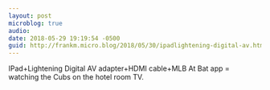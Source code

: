 ```yaml
---
layout: post
microblog: true
audio: 
date: 2018-05-29 19:19:54 -0500
guid: http://frankm.micro.blog/2018/05/30/ipadlightening-digital-av.html
---
```

IPad+Lightening Digital AV adapter+HDMI cable+MLB At Bat app = watching the Cubs on the hotel room TV. 
